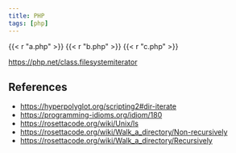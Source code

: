 ```yaml
---
title: PHP
tags: [php]
---
```


{{< r "a.php" >}}
{{< r "b.php" >}}
{{< r "c.php" >}}

<https://php.net/class.filesystemiterator>

## References

- <https://hyperpolyglot.org/scripting2#dir-iterate>
- <https://programming-idioms.org/idiom/180>
- <https://rosettacode.org/wiki/Unix/ls>
- <https://rosettacode.org/wiki/Walk_a_directory/Non-recursively>
- <https://rosettacode.org/wiki/Walk_a_directory/Recursively>
